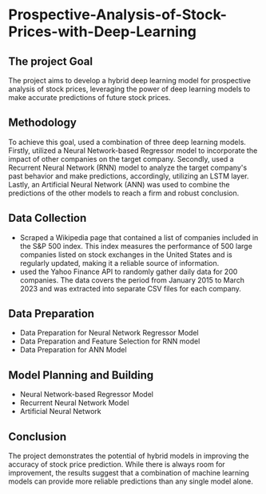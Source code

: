 # Prospective-Analysis-of-Stock-Prices-with-Deep-Learning
## The project Goal
The project aims to develop a hybrid deep learning model for prospective analysis of stock prices, leveraging the power of deep learning models to make accurate predictions of future stock prices.
## Methodology
To achieve this goal, used a combination of three deep learning models. Firstly, utilized a Neural Network-based Regressor model to incorporate the impact of other companies on the target company. Secondly, used a Recurrent Neural Network (RNN) model to analyze the target company's past behavior and make predictions, accordingly, utilizing an LSTM layer. Lastly, an Artificial Neural Network (ANN) was used to combine the predictions of the other models to reach a firm and robust conclusion.
## Data Collection
- Scraped a Wikipedia page that contained a list of companies included in the S&P 500 index. This index measures the performance of 500 large companies listed on stock exchanges in the United States and is regularly updated, making it a reliable source of information.
- used the Yahoo Finance API to randomly gather daily data for 200 companies. The data covers the period from January 2015 to March 2023 and was extracted into separate CSV files for each company. 
## Data Preparation
- Data Preparation for Neural Network Regressor Model
- Data Preparation and Feature Selection for RNN model
- Data Preparation for ANN Model
## Model Planning and Building
- Neural Network-based Regressor Model
- Recurrent Neural Network Model
- Artificial Neural Network
## Conclusion
The project demonstrates the potential of hybrid models in improving the accuracy of stock price prediction. While there is always room for improvement, the results suggest that a combination of machine learning models can provide more reliable predictions than any single model alone.
